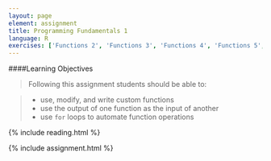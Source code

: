 ```yaml
---
layout: page
element: assignment
title: Programming Fundamentals 1
language: R
exercises: ['Functions 2', 'Functions 3', 'Functions 4', 'Functions 5', 'Loops 2', 'Loops 3']
---
```


####Learning Objectives

> Following this assignment students should be able to:

> - use, modify, and write custom functions
> - use the output of one function as the input of another
> - use `for` loops to automate function operations 

{% include reading.html %}

{% include assignment.html %}
